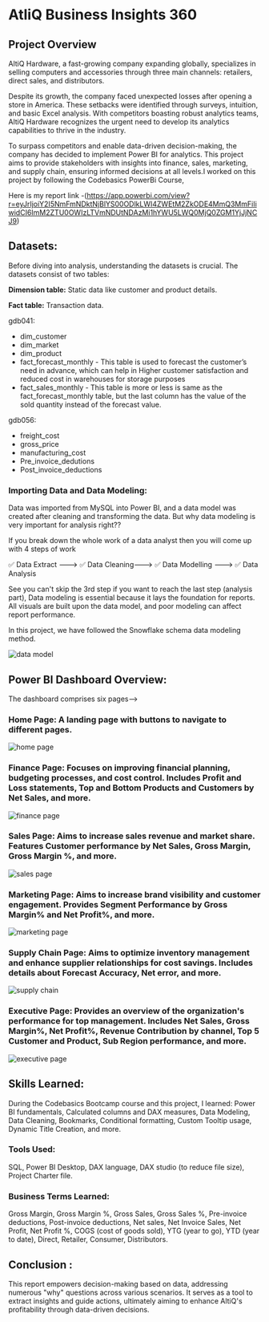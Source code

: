 # AtliQ Business Insights 360

## Project Overview

AltiQ Hardware, a fast-growing company expanding globally, specializes in selling computers and accessories through three main channels: retailers, direct sales, and distributors.

Despite its growth, the company faced unexpected losses after opening a store in America. These setbacks were identified through surveys, intuition, and basic Excel analysis. With competitors boasting robust analytics teams, AltiQ Hardware recognizes the urgent need to develop its analytics capabilities to thrive in the industry.

To surpass competitors and enable data-driven decision-making, the company has decided to implement Power BI for analytics. This project aims to provide stakeholders with insights into finance, sales, marketing,
 and supply chain, ensuring informed decisions at all levels.I worked on this project by following the Codebasics PowerBi Course, 

Here is my report link -(https://app.powerbi.com/view?r=eyJrIjoiY2I5NmFmNDktNjBlYS00ODlkLWI4ZWEtM2ZkODE4MmQ3MmFiIiwidCI6ImM2ZTU0OWIzLTVmNDUtNDAzMi1hYWU5LWQ0MjQ0ZGM1YjJjNCJ9)


## Datasets:

Before diving into analysis, understanding the datasets is crucial. The datasets consist of two tables:

**Dimension table:** Static data like customer and product details.

**Fact table:** Transaction data.

gdb041:
* dim_customer
* dim_market
* dim_product
* fact_forecast_monthly - This table is used to forecast the customer’s need in advance, which can help in Higher customer satisfaction and reduced cost in warehouses for storage purposes
* fact_sales_monthly - This table is more or less is same as the fact_forecast_monthly table, but the last column has the value of the sold quantity instead of the forecast value.

gdb056:
* freight_cost
* gross_price
* manufacturing_cost
* Pre_invoice_dedutions
* Post_invoice_deductions


### Importing Data and Data Modeling:

Data was imported from MySQL into Power BI, and a data model was created after cleaning and transforming the data. But why data modeling is very important for analysis right??

If you break down the whole work of a data analyst then you will come up with 4 steps of work 

✅ Data Extract ---> ✅ Data Cleaning---> ✅ Data Modelling ---> ✅ Data Analysis

See you can't skip the 3rd step if you want to reach the last step (analysis part), 
Data modeling is essential because it lays the foundation for reports. All visuals are built upon the data model, and poor modeling can affect report performance.

In this project, we have followed the Snowflake schema data modeling method. 


![data model](https://github.com/Akashsingh1916/Business-Insights-360/assets/146354971/2285afcc-e8f4-4b94-abae-ea1d89e6cba9)


## Power BI Dashboard Overview:

The dashboard comprises six pages-->

### Home Page: A landing page with buttons to navigate to different pages.

![home page](https://github.com/Akashsingh1916/Business-Insights-360/assets/146354971/6e2f5d22-f8e6-45a5-816f-bf494b123766)


### Finance Page: Focuses on improving financial planning, budgeting processes, and cost control. Includes Profit and Loss statements, Top and Bottom Products and Customers by Net Sales, and more.

![finance page](https://github.com/Akashsingh1916/Business-Insights-360/assets/146354971/9a5fed55-40fa-471a-a9ef-762870c0bc7a)


### Sales Page: Aims to increase sales revenue and market share. Features Customer performance by Net Sales, Gross Margin, Gross Margin %, and more.

![sales page](https://github.com/Akashsingh1916/Business-Insights-360/assets/146354971/4a1ca097-8c59-4c4d-b5bf-7e9fa5ab3aef)


### Marketing Page: Aims to increase brand visibility and customer engagement. Provides Segment Performance by Gross Margin% and Net Profit%, and more.

![marketing page](https://github.com/Akashsingh1916/Business-Insights-360/assets/146354971/822ac56d-6d9d-494e-88fd-e81ec23df0a2)


### Supply Chain Page: Aims to optimize inventory management and enhance supplier relationships for cost savings. Includes details about Forecast Accuracy, Net error, and more.

![supply chain](https://github.com/Akashsingh1916/Business-Insights-360/assets/146354971/2ac6c4f5-2b34-45f4-94fe-a0cea0b3627c)


### Executive Page: Provides an overview of the organization's performance for top management. Includes Net Sales, Gross Margin%, Net Profit%, Revenue Contribution by channel, Top 5 Customer and Product, Sub Region performance, and more.

![executive page](https://github.com/Akashsingh1916/Business-Insights-360/assets/146354971/cff56379-243d-4e2e-96e5-e21e1624de3f)


## Skills Learned:

During the Codebasics Bootcamp course and this project, I learned:
Power BI fundamentals,
Calculated columns and DAX measures,
Data Modeling, Data Cleaning, Bookmarks, Conditional formatting,
Custom Tooltip usage, Dynamic Title Creation, and more.

### Tools Used:

SQL, Power BI Desktop, DAX language, DAX studio (to reduce file size), Project Charter file.

### Business Terms Learned:

Gross Margin, Gross Margin %, Gross Sales, Gross Sales %, Pre-invoice deductions, Post-invoice deductions, Net sales, Net Invoice Sales, Net Profit, Net Profit %, COGS (cost of goods sold), YTG (year to go), YTD (year to date), Direct, Retailer, Consumer, Distributors.

## Conclusion :

This report empowers decision-making based on data, addressing numerous "why" questions across various scenarios. It serves as a tool to extract insights and guide actions, ultimately aiming to enhance AltiQ's profitability through data-driven decisions.
